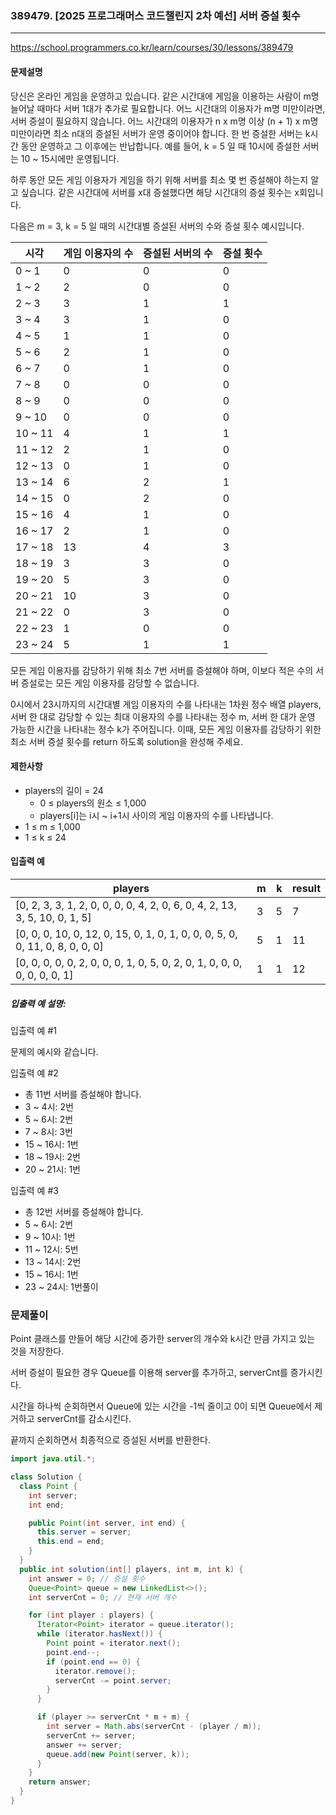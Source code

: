 ### 389479. [2025 프로그래머스 코드챌린지 2차 예선] 서버 증설 횟수

---

https://school.programmers.co.kr/learn/courses/30/lessons/389479

#### 문제설명

당신은 온라인 게임을 운영하고 있습니다. 같은 시간대에 게임을 이용하는 사람이 m명 늘어날 때마다 서버 1대가 추가로 필요합니다. 어느 시간대의 이용자가 m명 미만이라면, 서버
증설이 필요하지 않습니다. 어느 시간대의 이용자가 n x m명 이상 (n + 1) x m명 미만이라면 최소 n대의 증설된 서버가 운영 중이어야 합니다. 한 번 증설한 서버는 k시간
동안 운영하고 그 이후에는 반납합니다. 예를 들어, k = 5 일 때 10시에 증설한 서버는 10 ~ 15시에만 운영됩니다.

하루 동안 모든 게임 이용자가 게임을 하기 위해 서버를 최소 몇 번 증설해야 하는지 알고 싶습니다. 같은 시간대에 서버를 x대 증설했다면 해당 시간대의 증설 횟수는 x회입니다.

다음은 m = 3, k = 5 일 때의 시간대별 증설된 서버의 수와 증설 횟수 예시입니다.

| 시각    | 게임 이용자의 수 | 증설된 서버의 수 | 증설 횟수 |
|-------|-----------|-----------|-------|
| 0 ~ 1 | 0         | 0         | 0     |
| 1 ~ 2 | 2         | 0         | 0     |
| 2 ~ 3 | 3         | 1         | 1     |
| 3 ~ 4 | 3         | 1         | 0     |
| 4 ~ 5 | 1         | 1         | 0     |
| 5 ~ 6 | 2         | 1         | 0     |
| 6 ~ 7 | 0         | 1         | 0     |
| 7 ~ 8 | 0         | 0         | 0     |
| 8 ~ 9 | 0         | 0         | 0     |
| 9 ~ 10 | 0         | 0         | 0     |
| 10 ~ 11 | 4         | 1         | 1     |
| 11 ~ 12 | 2         | 1         | 0     |
| 12 ~ 13 | 0         | 1         | 0     |
| 13 ~ 14 | 6         | 2         | 1     |
| 14 ~ 15 | 0         | 2         | 0     |
| 15 ~ 16 | 4         | 1         | 0     |
| 16 ~ 17 | 2         | 1         | 0     |
| 17 ~ 18 | 13        | 4         | 3     |
| 18 ~ 19 | 3         | 3         | 0     |
| 19 ~ 20 | 5         | 3         | 0     |
| 20 ~ 21 | 10        | 3         | 0     |
| 21 ~ 22 | 0         | 3         | 0     |
| 22 ~ 23 | 1         | 0         | 0     |
| 23 ~ 24 | 5         | 1         | 1     |


모든 게임 이용자를 감당하기 위해 최소 7번 서버를 증설해야 하며, 이보다 적은 수의 서버 증설로는 모든 게임 이용자를 감당할 수 없습니다.

0시에서 23시까지의 시간대별 게임 이용자의 수를 나타내는 1차원 정수 배열 players, 서버 한 대로 감당할 수 있는 최대 이용자의 수를 나타내는 정수 m, 서버 한 대가
운영 가능한 시간을 나타내는 정수 k가 주어집니다. 이때, 모든 게임 이용자를 감당하기 위한 최소 서버 증설 횟수를 return 하도록 solution을 완성해 주세요.

#### 제한사항

- players의 길이 = 24
  - 0 ≤ players의 원소 ≤ 1,000
  - players[i]는 i시 ~ i+1시 사이의 게임 이용자의 수를 나타냅니다.
- 1 ≤ m ≤ 1,000
- 1 ≤ k ≤ 24

#### 입출력 예

| players   | m | k          | result |
|----------|---|------------|--------|
| [0, 2, 3, 3, 1, 2, 0, 0, 0, 0, 4, 2, 0, 6, 0, 4, 2, 13, 3, 5, 10, 0, 1, 5] | 3 | 5 | 7 |
| [0, 0, 0, 10, 0, 12, 0, 15, 0, 1, 0, 1, 0, 0, 0, 5, 0, 0, 11, 0, 8, 0, 0, 0] | 5 | 1 | 11 |
| [0, 0, 0, 0, 0, 2, 0, 0, 0, 1, 0, 5, 0, 2, 0, 1, 0, 0, 0, 0, 0, 0, 0, 1] | 1 | 1 | 12 |

##### 입출력 예 설명:

입출력 예 #1

문제의 예시와 같습니다.

입출력 예 #2

- 총 11번 서버를 증설해야 합니다.
- 3 ~ 4시: 2번
- 5 ~ 6시: 2번
- 7 ~ 8시: 3번
- 15 ~ 16시: 1번
- 18 ~ 19시: 2번
- 20 ~ 21시: 1번

입출력 예 #3

- 총 12번 서버를 증설해야 합니다.
- 5 ~ 6시: 2번
- 9 ~ 10시: 1번
- 11 ~ 12시: 5번
- 13 ~ 14시: 2번
- 15 ~ 16시: 1번
- 23 ~ 24시: 1번풀이

### 문제풀이

Point 클래스를 만들어 해당 시간에 증가한 server의 개수와 k시간 만큼 가지고 있는 것을 저장한다.

서버 증설이 필요한 경우 Queue를 이용해 server를 추가하고, serverCnt를 증가시킨다.

시간을 하나씩 순회하면서 Queue에 있는 시간을 -1씩 줄이고 0이 되면 Queue에서 제거하고 serverCnt를 감소시킨다.

끝까지 순회하면서 최종적으로 증설된 서버를 반환한다.

```java
import java.util.*;

class Solution {
  class Point {
    int server;
    int end;

    public Point(int server, int end) {
      this.server = server;
      this.end = end;
    }
  }
  public int solution(int[] players, int m, int k) {
    int answer = 0; // 증설 횟수
    Queue<Point> queue = new LinkedList<>();
    int serverCnt = 0; // 현재 서버 개수

    for (int player : players) {
      Iterator<Point> iterator = queue.iterator();
      while (iterator.hasNext()) {
        Point point = iterator.next();
        point.end--;
        if (point.end == 0) {
          iterator.remove();
          serverCnt -= point.server;
        }
      }

      if (player >= serverCnt * m + m) {
        int server = Math.abs(serverCnt - (player / m));
        serverCnt += server;
        answer += server;
        queue.add(new Point(server, k));
      }
    }
    return answer;
  }
}
```
